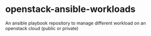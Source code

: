 # openstack-ansible-workloads
An ansible playbook repository to manage different workload on an openstack cloud (public or private)
